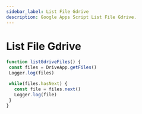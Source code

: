 ```yaml
---
sidebar_label: List File Gdrive
description: Google Apps Script List File Gdrive.
---
```


# List File Gdrive

```js 
function listGdriveFiles() {
 const files = DriveApp.getFiles()
 Logger.log(files)

 while(files.hasNext) {
   const file = files.next()
   Logger.log(file)
 }
}
```
